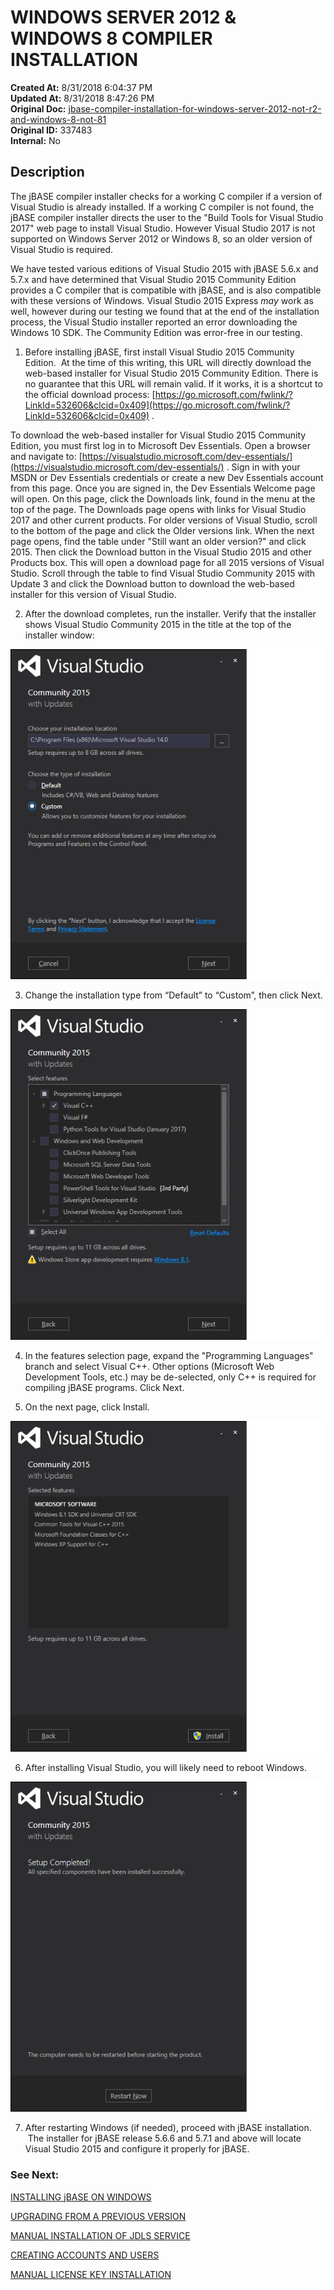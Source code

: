 # WINDOWS SERVER 2012 & WINDOWS 8 COMPILER INSTALLATION

**Created At:** 8/31/2018 6:04:37 PM  
**Updated At:** 8/31/2018 8:47:26 PM  
**Original Doc:** [jbase-compiler-installation-for-windows-server-2012-not-r2-and-windows-8-not-81](https://docs.jbase.com/36690-installation-guides/jbase-compiler-installation-for-windows-server-2012-not-r2-and-windows-8-not-81)  
**Original ID:** 337483  
**Internal:** No  


## Description 

The jBASE compiler installer checks for a working C compiler if a version of Visual Studio is already installed. If a working C compiler is not found, the jBASE compiler installer directs the user to the "Build Tools for Visual Studio 2017" web page to install Visual Studio. However Visual Studio 2017 is not supported on Windows Server 2012 or Windows 8, so an older version of Visual Studio is required.

We have tested various editions of Visual Studio 2015 with jBASE 5.6.x and 5.7.x and have determined that Visual Studio 2015 Community Edition provides a C compiler that is compatible with jBASE, and is also compatible with these versions of Windows. Visual Studio 2015 Express *may* work as well, however during our testing we found that at the end of the installation process, the Visual Studio installer reported an error downloading the Windows 10 SDK. The Community Edition was error-free in our testing.

1. Before installing jBASE, first install Visual Studio 2015 Community Edition.  At the time of this writing, this URL will directly download the web-based installer for Visual Studio 2015 Community Edition. There is no guarantee that this URL will remain valid. If it works, it is a shortcut to the official download process: [https://go.microsoft.com/fwlink/?LinkId=532606&clcid=0x409](https://go.microsoft.com/fwlink/?LinkId=532606&clcid=0x409) .


To download the web-based installer for Visual Studio 2015 Community Edition, you must first log in to Microsoft Dev Essentials. Open a browser and navigate to: [https://visualstudio.microsoft.com/dev-essentials/](https://visualstudio.microsoft.com/dev-essentials/) . Sign in with your MSDN or Dev Essentials credentials or create a new Dev Essentials account from this page. Once you are signed in, the Dev Essentials Welcome page will open. On this page, click the Downloads link, found in the menu at the top of the page. The Downloads page opens with links for Visual Studio 2017 and other current products. For older versions of Visual Studio, scroll to the bottom of the page and click the Older versions link. When the next page opens, find the table under "Still want an older version?" and click 2015. Then click the Download button in the Visual Studio 2015 and other Products box. This will open a download page for all 2015 versions of Visual Studio. Scroll through the table to find Visual Studio Community 2015 with Update 3 and click the Download button to download the web-based installer for this version of Visual Studio.

2. After the download completes, run the installer. Verify that the installer shows Visual Studio Community 2015 in the title at the top of the installer window:

![jbase-compiler-installation-for-windows-server-2012-not-r2-and-windows-8-not-81: 1535747876956-1535747876956](./1535747876956-1535747876956.jpg)

3. Change the installation type from “Default” to “Custom”, then click Next.

![jbase-compiler-installation-for-windows-server-2012-not-r2-and-windows-8-not-81: 1535747937127-1535747937127](./1535747937127-1535747937127.jpg)

4. In the features selection page, expand the "Programming Languages" branch and select Visual C++. Other options (Microsoft Web Development Tools, etc.) may be de-selected, only C++ is required for compiling jBASE programs. Click Next.

5. On the next page, click Install.

![jbase-compiler-installation-for-windows-server-2012-not-r2-and-windows-8-not-81: 1535747972096-1535747972096](./1535747972096-1535747972096.jpg)

6. After installing Visual Studio, you will likely need to reboot Windows.

![jbase-compiler-installation-for-windows-server-2012-not-r2-and-windows-8-not-81: 1535748000721-1535748000721](./1535748000721-1535748000721.jpg)

7. After restarting Windows (if needed), proceed with jBASE installation.  The installer for jBASE release 5.6.6 and 5.7.1 and above will locate Visual Studio 2015 and configure it properly for jBASE.



### See Next:

[INSTALLING jBASE ON WINDOWS](./../windows-installation-guide)

[UPGRADING FROM A PREVIOUS VERSION](./../upgrading-from-a-previous-version)

[MANUAL INSTALLATION OF JDLS SERVICE](./../../../jbase/manual-installation-of-jdls-service)

[CREATING ACCOUNTS AND USERS](./../create-accounts-and-users)

[MANUAL LICENSE KEY INSTALLATION](./../manual-license-key-installation)
